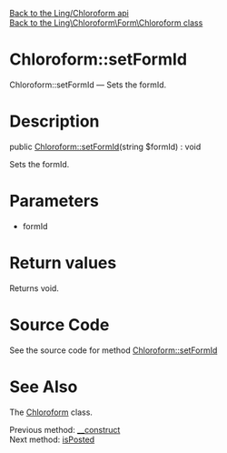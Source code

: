 [Back to the Ling/Chloroform api](https://github.com/lingtalfi/Chloroform/blob/master/doc/api/Ling/Chloroform.md)<br>
[Back to the Ling\Chloroform\Form\Chloroform class](https://github.com/lingtalfi/Chloroform/blob/master/doc/api/Ling/Chloroform/Form/Chloroform.md)


Chloroform::setFormId
================



Chloroform::setFormId — Sets the formId.




Description
================


public [Chloroform::setFormId](https://github.com/lingtalfi/Chloroform/blob/master/doc/api/Ling/Chloroform/Form/Chloroform/setFormId.md)(string $formId) : void




Sets the formId.




Parameters
================


- formId

    


Return values
================

Returns void.








Source Code
===========
See the source code for method [Chloroform::setFormId](https://github.com/lingtalfi/Chloroform/blob/master/Form/Chloroform.php#L71-L75)


See Also
================

The [Chloroform](https://github.com/lingtalfi/Chloroform/blob/master/doc/api/Ling/Chloroform/Form/Chloroform.md) class.

Previous method: [__construct](https://github.com/lingtalfi/Chloroform/blob/master/doc/api/Ling/Chloroform/Form/Chloroform/__construct.md)<br>Next method: [isPosted](https://github.com/lingtalfi/Chloroform/blob/master/doc/api/Ling/Chloroform/Form/Chloroform/isPosted.md)<br>

